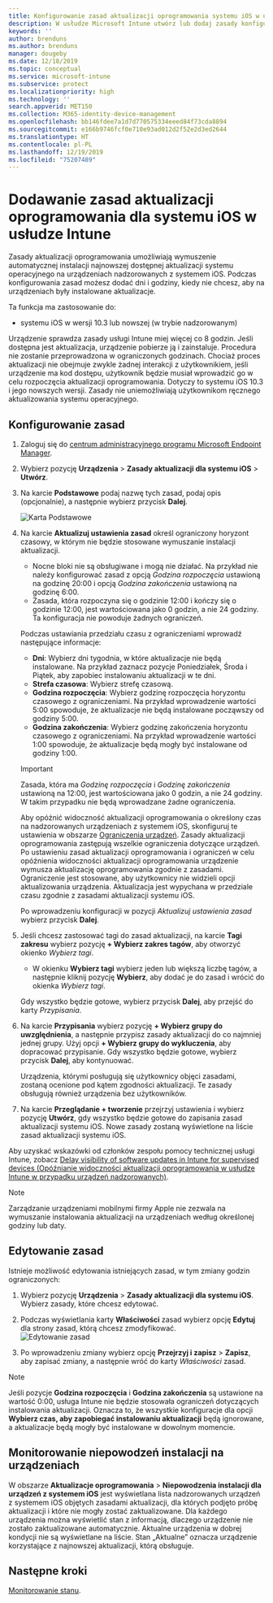 ```yaml
---
title: Konfigurowanie zasad aktualizacji oprogramowania systemu iOS w usłudze Microsoft Intune — Azure | Microsoft Docs
description: W usłudze Microsoft Intune utwórz lub dodaj zasady konfiguracji ograniczające automatyczną instalację aktualizacji oprogramowania na urządzeniach z systemem iOS. Możesz wybrać datę i godzinę, kiedy aktualizacje mają nie być instalowane. Możesz także przypisać te zasady do grup, użytkowników lub urządzeń i sprawdzać, czy wystąpiły błędy instalacji.
keywords: ''
author: brenduns
ms.author: brenduns
manager: dougeby
ms.date: 12/18/2019
ms.topic: conceptual
ms.service: microsoft-intune
ms.subservice: protect
ms.localizationpriority: high
ms.technology: ''
search.appverid: MET150
ms.collection: M365-identity-device-management
ms.openlocfilehash: bb146fdee7a1d7d770575334eeed84f73cda8894
ms.sourcegitcommit: e166b9746fcf0e710e93ad012d2f52e2d3ed2644
ms.translationtype: HT
ms.contentlocale: pl-PL
ms.lasthandoff: 12/19/2019
ms.locfileid: "75207489"
---
```

# <a name="add-ios-software-update-policies-in-intune"></a>Dodawanie zasad aktualizacji oprogramowania dla systemu iOS w usłudze Intune

Zasady aktualizacji oprogramowania umożliwiają wymuszenie automatycznej instalacji najnowszej dostępnej aktualizacji systemu operacyjnego na urządzeniach nadzorowanych z systemem iOS. Podczas konfigurowania zasad możesz dodać dni i godziny, kiedy nie chcesz, aby na urządzeniach były instalowane aktualizacje.

Ta funkcja ma zastosowanie do:

- systemu iOS w wersji 10.3 lub nowszej (w trybie nadzorowanym)

Urządzenie sprawdza zasady usługi Intune miej więcej co 8 godzin. Jeśli dostępna jest aktualizacja, urządzenie pobierze ją i zainstaluje. Procedura nie zostanie przeprowadzona w ograniczonych godzinach. Chociaż proces aktualizacji nie obejmuje zwykle żadnej interakcji z użytkownikiem, jeśli urządzenie ma kod dostępu, użytkownik będzie musiał wprowadzić go w celu rozpoczęcia aktualizacji oprogramowania. Dotyczy to systemu iOS 10.3 i jego nowszych wersji. Zasady nie uniemożliwiają użytkownikom ręcznego aktualizowania systemu operacyjnego.

## <a name="configure-the-policy"></a>Konfigurowanie zasad

1. Zaloguj się do [centrum administracyjnego programu Microsoft Endpoint Manager](https://go.microsoft.com/fwlink/?linkid=2109431).
2. Wybierz pozycję **Urządzenia** > **Zasady aktualizacji dla systemu iOS** > **Utwórz**.
3. Na karcie **Podstawowe** podaj nazwę tych zasad, podaj opis (opcjonalnie), a następnie wybierz przycisk **Dalej**.

   ![Karta Podstawowe](./media/software-updates-ios/basics-tab.png) 

4. Na karcie **Aktualizuj ustawienia zasad** określ ograniczony horyzont czasowy, w którym nie będzie stosowane wymuszanie instalacji aktualizacji.  
   - Nocne bloki nie są obsługiwane i mogą nie działać. Na przykład nie należy konfigurować zasad z opcją *Godzina rozpoczęcia* ustawioną na godzinę 20:00 i opcją *Godzina zakończenia* ustawioną na godzinę 6:00.
   - Zasada, która rozpoczyna się o godzinie 12:00 i kończy się o godzinie 12:00, jest wartościowana jako 0 godzin, a nie 24 godziny. Ta konfiguracja nie powoduje żadnych ograniczeń.

   Podczas ustawiania przedziału czasu z ograniczeniami wprowadź następujące informacje:

   - **Dni**: Wybierz dni tygodnia, w które aktualizacje nie będą instalowane. Na przykład zaznacz pozycje Poniedziałek, Środa i Piątek, aby zapobiec instalowaniu aktualizacji w te dni.
   - **Strefa czasowa**: Wybierz strefę czasową.
   - **Godzina rozpoczęcia**: Wybierz godzinę rozpoczęcia horyzontu czasowego z ograniczeniami. Na przykład wprowadzenie wartości 5:00 spowoduje, że aktualizacje nie będą instalowane począwszy od godziny 5:00.
   - **Godzina zakończenia**: Wybierz godzinę zakończenia horyzontu czasowego z ograniczeniami. Na przykład wprowadzenie wartości 1:00 spowoduje, że aktualizacje będą mogły być instalowane od godziny 1:00.
  
   > [!IMPORTANT]  
   > Zasada, która ma *Godzinę rozpoczęcia* i *Godzinę zakończenia* ustawioną na 12:00, jest wartościowana jako 0 godzin, a nie 24 godziny. W takim przypadku nie będą wprowadzane żadne ograniczenia.  
    
   Aby opóźnić widoczność aktualizacji oprogramowania o określony czas na nadzorowanych urządzeniach z systemem iOS, skonfiguruj te ustawienia w obszarze [Ograniczenia urządzeń](../configuration/device-restrictions-ios.md#general). Zasady aktualizacji oprogramowania zastępują wszelkie ograniczenia dotyczące urządzeń. Po ustawieniu zasad aktualizacji oprogramowania i ograniczeń w celu opóźnienia widoczności aktualizacji oprogramowania urządzenie wymusza aktualizację oprogramowania zgodnie z zasadami. Ograniczenie jest stosowane, aby użytkownicy nie widzieli opcji aktualizowania urządzenia. Aktualizacja jest wypychana w przedziale czasu zgodnie z zasadami aktualizacji systemu iOS.

   Po wprowadzeniu konfiguracji w pozycji *Aktualizuj ustawienia zasad* wybierz przycisk **Dalej**. 

5. Jeśli chcesz zastosować tagi do zasad aktualizacji, na karcie **Tagi zakresu** wybierz pozycję **+ Wybierz zakres tagów**, aby otworzyć okienko *Wybierz tagi*.
   
   - W okienku **Wybierz tagi** wybierz jeden lub większą liczbę tagów, a następnie kliknij pozycję **Wybierz**, aby dodać je do zasad i wrócić do okienka *Wybierz tagi*.  

   Gdy wszystko będzie gotowe, wybierz przycisk **Dalej**, aby przejść do karty *Przypisania*.

6. Na karcie **Przypisania** wybierz pozycję **+ Wybierz grupy do uwzględnienia**, a następnie przypisz zasady aktualizacji do co najmniej jednej grupy. Użyj opcji **+ Wybierz grupy do wykluczenia**, aby dopracować przypisanie. Gdy wszystko będzie gotowe, wybierz przycisk **Dalej**, aby kontynuować. 

   Urządzenia, którymi posługują się użytkownicy objęci zasadami, zostaną ocenione pod kątem zgodności aktualizacji. Te zasady obsługują również urządzenia bez użytkowników.

7. Na karcie **Przeglądanie + tworzenie** przejrzyj ustawienia i wybierz pozycję **Utwórz**, gdy wszystko będzie gotowe do zapisania zasad aktualizacji systemu iOS. Nowe zasady zostaną wyświetlone na liście zasad aktualizacji systemu iOS.


Aby uzyskać wskazówki od członków zespołu pomocy technicznej usługi Intune, zobacz [Delay visibility of software updates in Intune for supervised devices (Opóźnianie widoczności aktualizacji oprogramowania w usłudze Intune w przypadku urządzeń nadzorowanych)](https://techcommunity.microsoft.com/t5/Intune-Customer-Success/Delaying-visibility-of-software-updates-in-Intune-for-supervised/ba-p/345753).

> [!NOTE]
> Zarządzanie urządzeniami mobilnymi firmy Apple nie zezwala na wymuszanie instalowania aktualizacji na urządzeniach według określonej godziny lub daty.

## <a name="edit-a-policy"></a>Edytowanie zasad
Istnieje możliwość edytowania istniejących zasad, w tym zmiany godzin ograniczonych:

1. Wybierz pozycję **Urządzenia** > **Zasady aktualizacji dla systemu iOS**. Wybierz zasady, które chcesz edytować.

2. Podczas wyświetlania karty **Właściwości** zasad wybierz opcję **Edytuj** dla strony zasad, którą chcesz zmodyfikować.  
   ![Edytowanie zasad](./media/software-updates-ios/edit-policy.png)   

3. Po wprowadzeniu zmiany wybierz opcję **Przejrzyj i zapisz** > **Zapisz**, aby zapisać zmiany, a następnie wróć do karty *Właściwości* zasad.  
 
> [!NOTE]
> Jeśli pozycje **Godzina rozpoczęcia** i **Godzina zakończenia** są ustawione na wartość 0:00, usługa Intune nie będzie stosowała ograniczeń dotyczących instalowania aktualizacji. Oznacza to, że wszystkie konfiguracje dla opcji **Wybierz czas, aby zapobiegać instalowaniu aktualizacji** będą ignorowane, a aktualizacje będą mogły być instalowane w dowolnym momencie.  


## <a name="monitor-device-installation-failures"></a>Monitorowanie niepowodzeń instalacji na urządzeniach
<!-- 1352223 -->
W obszarze **Aktualizacje oprogramowania** > **Niepowodzenia instalacji dla urządzeń z systemem iOS** jest wyświetlana lista nadzorowanych urządzeń z systemem iOS objętych zasadami aktualizacji, dla których podjęto próbę aktualizacji i które nie mogły zostać zaktualizowane. Dla każdego urządzenia można wyświetlić stan z informacją, dlaczego urządzenie nie zostało zaktualizowane automatycznie. Aktualne urządzenia w dobrej kondycji nie są wyświetlane na liście. Stan „Aktualne” oznacza urządzenie korzystające z najnowszej aktualizacji, którą obsługuje.

## <a name="next-steps"></a>Następne kroki

[Monitorowanie stanu](../configuration/device-profile-monitor.md).
